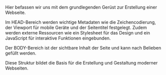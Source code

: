 Hier befassen wir uns mit dem grundlegenden Gerüst zur Erstellung einer Webseite.

Im HEAD-Bereich werden wichtige Metadaten wie die Zeichencodierung, der Viewport für mobile Geräte und der Seitentitel festgelegt. Zudem werden externe Ressourcen wie ein Stylesheet für das Design und ein JavaScript für interaktive Funktionen eingebunden.

Der BODY-Bereich ist der sichtbare Inhalt der Seite und kann nach Belieben gefüllt werden.

Diese Struktur bildet die Basis für die Erstellung und Gestaltung moderner Webseiten.
